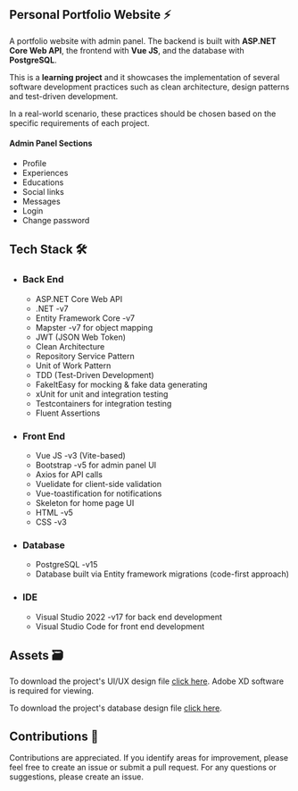 <h2> Personal Portfolio Website ⚡</h2>

A portfolio website with admin panel. The backend is built with **ASP.NET Core Web API**, the frontend with **Vue JS**, and the database with **PostgreSQL**.

This is a __learning project__ and it showcases the implementation of several software development practices such as clean architecture, design patterns and test-driven development.

In a real-world scenario, these practices should be chosen based on the specific requirements of each project.

<h4>Admin Panel Sections </h4>

* Profile
* Experiences
* Educations
* Social links
* Messages
* Login
* Change password


</details>


<h2>Tech Stack 🛠️</h2>

- ###	Back End
  -	ASP.NET Core Web API
  - .NET -v7
  - Entity Framework Core -v7
  - Mapster -v7 for object mapping
  - JWT (JSON Web Token)
  - Clean Architecture
  - Repository Service Pattern
  - Unit of Work Pattern
  - TDD (Test-Driven Development)  
  - FakeItEasy for mocking & fake data generating
  - xUnit for unit and integration testing
  - Testcontainers for integration testing
  - Fluent Assertions

- ### Front End 
  - Vue JS -v3 (Vite-based)
  - Bootstrap -v5 for admin panel UI
  - Axios for API calls
  - Vuelidate for client-side validation
  - Vue-toastification for notifications
  - Skeleton for home page UI
  - HTML -v5
  - CSS -v3
 
- ### Database
  - PostgreSQL -v15
  - Database built via Entity framework migrations (code-first approach)
 
- ### IDE
  - Visual Studio 2022 -v17 for back end development
  - Visual Studio Code for front end development


<h2>Assets 🗃️</h2>

To download the project's UI/UX design file [click here](https://github.com/SaraRasoulian/DotNet-Vue-Portfolio-Website/files/14462479/Home.Page.Admin.Panel.zip).
Adobe XD software is required for viewing.

To download the project's database design file [click here](https://github.com/SaraRasoulian/.Net-Vue-Portfolio/files/14537053/Portfolio-Database-Design.pdf).

<h2>Contributions 🤝</h2>
<p>Contributions are appreciated. If you identify areas for improvement, please feel free to create an issue or submit a pull request. For any questions or suggestions, please create an issue.</p>

